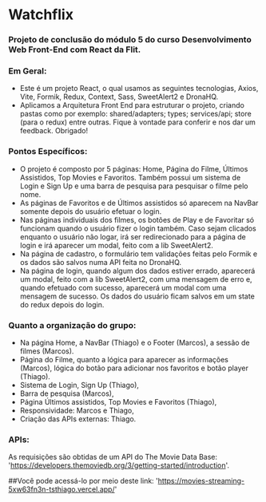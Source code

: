 # Watchflix
### Projeto de conclusão do módulo 5 do curso Desenvolvimento Web Front-End com React da Flit.

### Em Geral:
- Este é um projeto React, o qual usamos as seguintes tecnologias, Axios, Vite, Formik, Redux, Context, Sass, SweetAlert2 e DronaHQ. 
- Aplicamos a Arquitetura Front End para estruturar o projeto, criando pastas como por exemplo: shared/adapters; types; services/api; store (para o redux) entre outras.
Fique à vontade para conferir e nos dar um feedback. Obrigado!

### Pontos Específicos:
- O projeto é composto por 5 páginas: Home, Página do Filme, Últimos Assistidos, Top Movies e Favoritos. Também possui um sistema de Login e Sign Up e uma barra de pesquisa para pesquisar o filme pelo nome.
- As páginas de Favoritos e de Últimos assistidos só aparecem na NavBar somente depois do usuário efetuar o login.
- Nas páginas individuais dos filmes, os botões de Play e de Favoritar só funcionam quando o usuário fizer o login também. Caso sejam clicados enquanto o usuário não logar, irá ser redirecionado para a página de login e irá aparecer um modal, feito com a lib SweetAlert2.
- Na página de cadastro, o formulário tem validações feitas pelo Formik e os dados são salvos numa API feita no DronaHQ.
- Na página de login, quando algum dos dados estiver errado, aparecerá um modal, feito com a lib SweetAlert2, com uma mensagem de erro e, 
quando efetuado com sucesso, aparecerá um modal com uma mensagem de sucesso. Os dados do usuário ficam salvos em um state do redux depois do login.

### Quanto a organização do grupo:
- Na página Home, a NavBar (Thiago) e o Footer (Marcos), a sessão de filmes (Marcos).
- Página do Filme, quanto a lógica para aparecer as informações (Marcos), lógica do botão para adicionar nos favoritos e botão player (Thiago).
- Sistema de Login, Sign Up (Thiago),
- Barra de pesquisa (Marcos),
- Página Últimos assistidos, Top Movies e Favoritos (Thiago),
- Responsividade: Marcos e Thiago,
- Criação das APIs externas: Thiago.

### APIs:
As requisições são obtidas de um API do The Movie Data Base:
'https://developers.themoviedb.org/3/getting-started/introduction'.

##Você pode acessá-lo por meio deste link: 
'https://movies-streaming-5xw63fn3n-tsthiago.vercel.app/'
